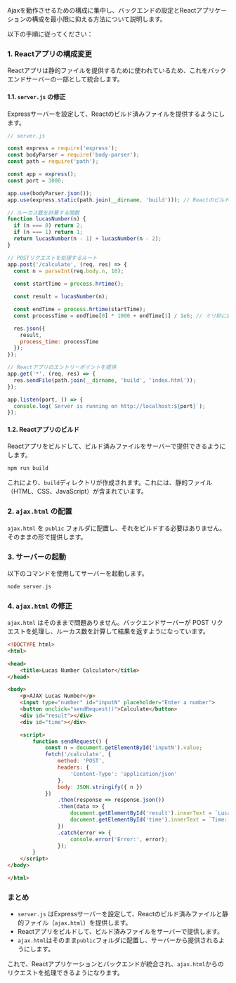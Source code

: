 
Ajaxを動作させるための構成に集中し、バックエンドの設定とReactアプリケーションの構成を最小限に抑える方法について説明します。

以下の手順に従ってください：

### 1. Reactアプリの構成変更
Reactアプリは静的ファイルを提供するために使われているため、これをバックエンドサーバーの一部として統合します。

#### 1.1. `server.js` の修正
Expressサーバーを設定して、Reactのビルド済みファイルを提供するようにします。

```js
// server.js

const express = require('express');
const bodyParser = require('body-parser');
const path = require('path');

const app = express();
const port = 3000;

app.use(bodyParser.json());
app.use(express.static(path.join(__dirname, 'build'))); // Reactのビルド済みファイルを提供

// ルーカス数を計算する関数
function lucasNumber(n) {
  if (n === 0) return 2;
  if (n === 1) return 1;
  return lucasNumber(n - 1) + lucasNumber(n - 2);
}

// POSTリクエストを処理するルート
app.post('/calculate', (req, res) => {
  const n = parseInt(req.body.n, 10);
  
  const startTime = process.hrtime();

  const result = lucasNumber(n);

  const endTime = process.hrtime(startTime);
  const processTime = endTime[0] * 1000 + endTime[1] / 1e6; // ミリ秒に変換

  res.json({
    result,
    process_time: processTime
  });
});

// Reactアプリのエントリーポイントを提供
app.get('*', (req, res) => {
  res.sendFile(path.join(__dirname, 'build', 'index.html'));
});

app.listen(port, () => {
  console.log(`Server is running on http://localhost:${port}`);
});
```

#### 1.2. Reactアプリのビルド
Reactアプリをビルドして、ビルド済みファイルをサーバーで提供できるようにします。

```sh
npm run build
```

これにより、`build`ディレクトリが作成されます。これには、静的ファイル（HTML、CSS、JavaScript）が含まれています。

### 2. `ajax.html` の配置
`ajax.html` を `public` フォルダに配置し、それをビルドする必要はありません。そのままの形で提供します。

### 3. サーバーの起動
以下のコマンドを使用してサーバーを起動します。

```sh
node server.js
```

### 4. `ajax.html` の修正
`ajax.html` はそのままで問題ありません。バックエンドサーバーが POST リクエストを処理し、ルーカス数を計算して結果を返すようになっています。

```html
<!DOCTYPE html>
<html>

<head>
    <title>Lucas Number Calculator</title>
</head>

<body>
    <p>AJAX Lucas Number</p>
    <input type="number" id="inputN" placeholder="Enter a number">
    <button onclick="sendRequest()">Calculate</button>
    <div id="result"></div>
    <div id="time"></div>

    <script>
        function sendRequest() {
            const n = document.getElementById('inputN').value;
            fetch('/calculate', {
                method: 'POST',
                headers: {
                    'Content-Type': 'application/json'
                },
                body: JSON.stringify({ n })
            })
                .then(response => response.json())
                .then(data => {
                    document.getElementById('result').innerText = `Lucas Number L${n} = ${data.result}`;
                    document.getElementById('time').innerText = `Time: ${(data.process_time / 1000).toFixed(3)} sec`;
                })
                .catch(error => {
                    console.error('Error:', error);
                });
        }
    </script>
</body>

</html>
```

### まとめ
- `server.js` はExpressサーバーを設定して、Reactのビルド済みファイルと静的ファイル（`ajax.html`）を提供します。
- Reactアプリをビルドして、ビルド済みファイルをサーバーで提供します。
- `ajax.html`はそのまま`public`フォルダに配置し、サーバーから提供されるようにします。

これで、Reactアプリケーションとバックエンドが統合され、`ajax.html`からのリクエストを処理できるようになります。
